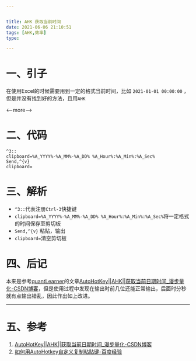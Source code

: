 ```yaml
---


title: AHK 获取当前时间
date: 2021-06-06 21:10:51
tags: [AHK,效率]
type:

---
```



# 一、引子

在使用Excel的时候需要用到一定的格式当前时间，比如
`2021-01-01 00:00:00`
，但是并没有找到好的方法，且用`AHK`

<--more-->


# 二、代码

```ahk
^3::
clipboard=%A_YYYY%-%A_MM%-%A_DD% %A_Hour%:%A_Min%:%A_Sec%
Send,^{v}
clipboard=
```


# 三、解析

- `^3::`代表注册`Ctrl-3`快捷键
- `clipboard=%A_YYYY%-%A_MM%-%A_DD% %A_Hour%:%A_Min%:%A_Sec%`将一定格式的时间保存至剪切板
- `Send,^{v}` 粘贴，输出
- `clipboard=`清空剪切板


# 四、后记

本来是参考[quantLearner](https://blog.csdn.net/The_Time_Runner)的文章[AutoHotKey||AHK||获取当前日期时间_漫步量化-CSDN博客](https://blog.csdn.net/The_Time_Runner/article/details/84317066)，但是使用过程中发现在输出时前几位还能正常输出，后面时分秒就有点输出错乱，因此作出如上改进。

---


# 五、参考

1. [AutoHotKey||AHK||获取当前日期时间_漫步量化-CSDN博客](https://blog.csdn.net/The_Time_Runner/article/details/84317066)
2. [如何用AutoHotkey自定义复制粘贴键-百度经验](https://jingyan.baidu.com/article/8275fc866c241946a03cf6d2.html)
